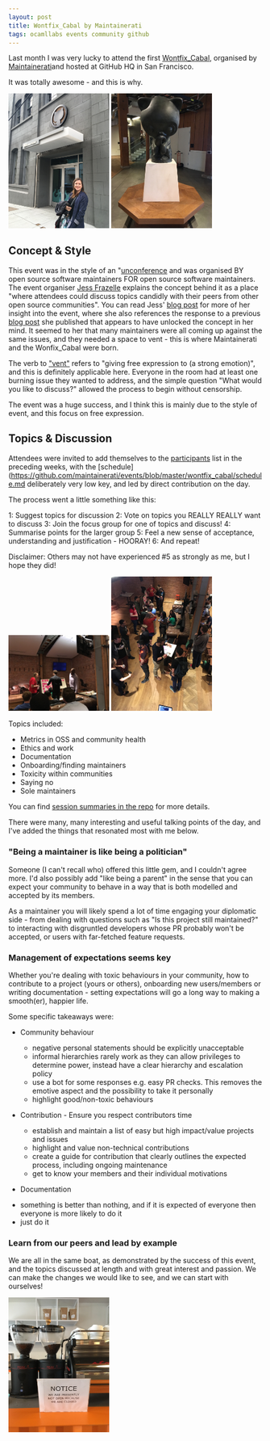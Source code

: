 ```yaml
---
layout: post
title: Wontfix_Cabal by Maintainerati
tags: ocamllabs events community github
---
```


Last month I was very lucky to attend the first [Wontfix_Cabal](https://github.com/maintainerati/events/tree/master/wontfix_cabal), organised by [Maintainerati](https://maintainerati.org/)and hosted at GitHub HQ in San Francisco.

It was totally awesome - and this is why.

<p>
<img src="/images/GHHQGem.jpg" alt="Stage 1" width="200" />
<img src="/images/Octocat.jpg" alt="Stage 2" width="200" />
<p>

## Concept & Style

This event was in the style of an "[unconference](https://en.wikipedia.org/wiki/Unconference) and was organised BY open source software maintainers FOR open source software maintainers. The event organiser [Jess Frazelle](https://twitter.com/jessfraz) explains the concept behind it as a place "where attendees could discuss topics candidly with their peers from other open source communities". You can read Jess' [blog post](https://opensource.googleblog.com/2017/03/by-maintainers-for-maintainers.html?m=1) for more of her insight into the event, where she also references the response to a previous [blog post](link) she published that appears to have unlocked the concept in her mind. It seemed to her that many maintainers were all coming up against the same issues, and they needed a space to vent - this is where Maintainerati and the Wonfix_Cabal were born.

The verb to ["vent"](https://en.oxforddictionaries.com/definition/vent) refers to "giving free expression to (a strong emotion)", and this is definitely applicable here. Everyone in the room had at least one burning issue they wanted to address, and the simple question "What would you like to discuss?" allowed the process to begin without censorship.

The event was a huge success, and I think this is mainly due to the style of event, and this focus on free expression.

## Topics & Discussion

Attendees were invited to add themselves to the [participants](https://github.com/maintainerati/events/blob/master/wontfix_cabal/participants.md) list in the preceding weeks, with the [schedule](https://github.com/maintainerati/events/blob/master/wontfix_cabal/schedule.md deliberately very low key, and led by direct contribution on the day.

The process went a little something like this:

1: Suggest topics for discussion
2: Vote on topics you REALLY REALLY want to discuss
3: Join the focus group for one of topics and discuss!
4: Summarise points for the larger group
5: Feel a new sense of acceptance, understanding and justification - HOORAY!
6: And repeat!

Disclaimer: Others may not have experienced #5 as strongly as me, but I hope they did!

<p>
<img src="/images/PostIts.jpg" alt="Stage 1" width="200" />
<img src="/images/ViewFromTheContainer.jpg" alt="Stage 2" width="200" />
<p>

Topics included:

* Metrics in OSS and community health
* Ethics and work
* Documentation
* Onboarding/finding maintainers
* Toxicity within communities
* Saying no
* Sole maintainers

You can find [session summaries in the repo](https://github.com/maintainerati/events/tree/master/wontfix_cabal) for more details.

There were many, many interesting and useful talking points of the day, and I've added the things that resonated most with me below.

### "Being a maintainer is like being a politician"

Someone (I can't recall who) offered this little gem, and I couldn't agree more. I'd also possibly add "like being a parent" in the sense that you can expect your community to behave in a way that is both modelled and accepted by its members.

As a maintainer you will likely spend a lot of time engaging your diplomatic side - from dealing with questions such as "Is this project still maintained?" to interacting with disgruntled developers whose PR probably won't be accepted, or users with far-fetched feature requests.

### Management of expectations seems key

Whether you're dealing with toxic behaviours in your community, how to contribute to a project (yours or others), onboarding new users/members or writing documentation - setting expectations will go a long way to making a smooth(er), happier life.

Some specific takeaways were:

* Community behaviour

  - negative personal statements should be explicitly unacceptable
  - informal hierarchies rarely work as they can allow privileges to determine power, instead have a clear hierarchy and escalation policy
  - use a bot for some responses e.g. easy PR checks. This removes the emotive aspect and the possibility to take it personally
  - highlight good/non-toxic behaviours

* Contribution - Ensure you respect contributors time

  - establish and maintain a list of easy but high impact/value projects and issues
  - highlight and value non-technical contributions
  - create a guide for contribution that clearly outlines the expected process, including ongoing maintenance
  - get to know your members and their individual motivations

* Documentation

- something is better than nothing, and if it is expected of everyone then everyone is more likely to do it
- just do it

### Learn from our peers and lead by example

We are all in the same boat, as demonstrated by the success of this event, and the topics discussed at length and with great interest and passion. We can make the changes we would like to see, and we can start with ourselves!

<p>
<img src="/images/ObviousCoffee.jpg" alt="Stage 1" width="200" />
<p>
